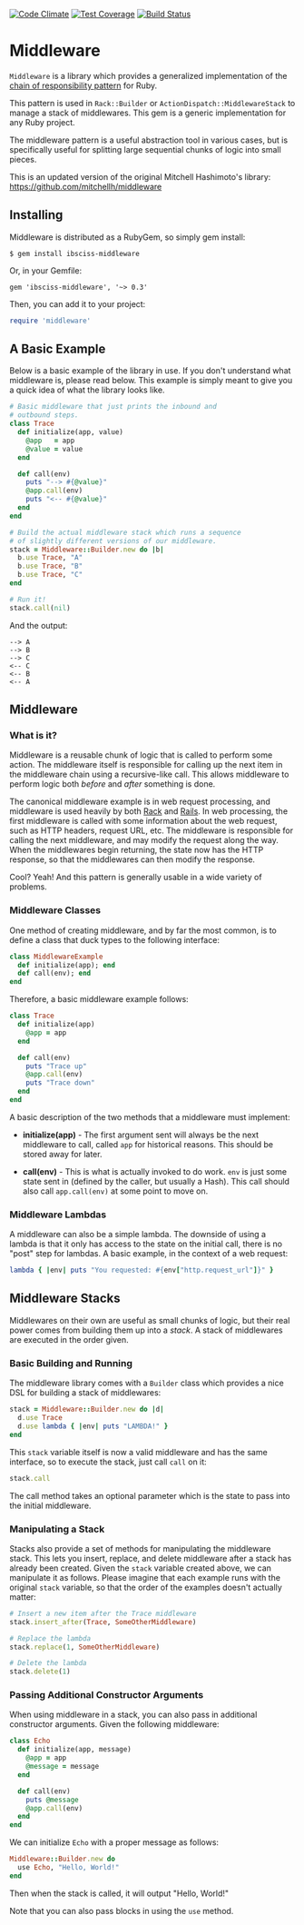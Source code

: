 [![Code Climate](https://codeclimate.com/github/Ibsciss/ruby-middleware/badges/gpa.svg)](https://codeclimate.com/github/Ibsciss/ruby-middleware) 
[![Test Coverage](https://codeclimate.com/github/Ibsciss/ruby-middleware/badges/coverage.svg)](https://codeclimate.com/github/Ibsciss/ruby-middleware)
[![Build Status](https://semaphoreci.com/api/v1/projects/c5797935-6c93-4596-a8a8-bd45c8c584e9/393201/shields_badge.svg)](https://semaphoreci.com/lilobase/ruby-middleware)

# Middleware

`Middleware` is a library which provides a generalized implementation
of the [chain of responsibility pattern](http://en.wikipedia.org/wiki/Chain-of-responsibility_pattern) for Ruby.

This pattern is used in `Rack::Builder` or `ActionDispatch::MiddlewareStack` to manage a stack of middlewares. This gem is a generic implementation for any Ruby project.
 
 The middleware pattern is a useful
abstraction tool in various cases, but is specifically useful for splitting
large sequential chunks of logic into small pieces.

This is an updated version of the original Mitchell Hashimoto's library: https://github.com/mitchellh/middleware

## Installing

Middleware is distributed as a RubyGem, so simply gem install:

```console
$ gem install ibsciss-middleware
```

Or, in your Gemfile:

```
gem 'ibsciss-middleware', '~> 0.3'
```

Then, you can add it to your project:

```ruby
require 'middleware'
```

## A Basic Example

Below is a basic example of the library in use. If you don't understand
what middleware is, please read below. This example is simply meant to give
you a quick idea of what the library looks like.

```ruby
# Basic middleware that just prints the inbound and
# outbound steps.
class Trace
  def initialize(app, value)
    @app   = app
    @value = value
  end

  def call(env)
    puts "--> #{@value}"
    @app.call(env)
    puts "<-- #{@value}"
  end
end

# Build the actual middleware stack which runs a sequence
# of slightly different versions of our middleware.
stack = Middleware::Builder.new do |b|
  b.use Trace, "A"
  b.use Trace, "B"
  b.use Trace, "C"
end

# Run it!
stack.call(nil)
```

And the output:

```
--> A
--> B
--> C
<-- C
<-- B
<-- A
```



## Middleware

### What is it?

Middleware is a reusable chunk of logic that is called to perform some
action. The middleware itself is responsible for calling up the next item
in the middleware chain using a recursive-like call. This allows middleware
to perform logic both _before_ and _after_ something is done.

The canonical middleware example is in web request processing, and middleware
is used heavily by both [Rack](#) and [Rails](#).
In web processing, the first middleware is called with some information about
the web request, such as HTTP headers, request URL, etc. The middleware is
responsible for calling the next middleware, and may modify the request along
the way. When the middlewares begin returning, the state now has the HTTP
response, so that the middlewares can then modify the response.

Cool? Yeah! And this pattern is generally usable in a wide variety of
problems.

### Middleware Classes

One method of creating middleware, and by far the most common, is to define
a class that duck types to the following interface:

```ruby
class MiddlewareExample
  def initialize(app); end
  def call(env); end
end
```

Therefore, a basic middleware example follows:

```ruby
class Trace
  def initialize(app)
    @app = app
  end

  def call(env)
    puts "Trace up"
    @app.call(env)
    puts "Trace down"
  end
end
```

A basic description of the two methods that a middleware must implement:

  * **initialize(app)** - The first argument sent will always be the next middleware to call, called
    `app` for historical reasons. This should be stored away for later.

  * **call(env)** - This is what is actually invoked to do work. `env` is just some
    state sent in (defined by the caller, but usually a Hash). This call should also
    call `app.call(env)` at some point to move on.

### Middleware Lambdas

A middleware can also be a simple lambda. The downside of using a lambda is that
it only has access to the state on the initial call, there is no "post" step for
lambdas. A basic example, in the context of a web request:

```ruby
lambda { |env| puts "You requested: #{env["http.request_url"]}" }
```

## Middleware Stacks

Middlewares on their own are useful as small chunks of logic, but their real
power comes from building them up into a _stack_. A stack of middlewares are
executed in the order given.

### Basic Building and Running

The middleware library comes with a `Builder` class which provides a nice DSL
for building a stack of middlewares:

```ruby
stack = Middleware::Builder.new do |d|
  d.use Trace
  d.use lambda { |env| puts "LAMBDA!" }
end
```

This `stack` variable itself is now a valid middleware and has the same interface,
so to execute the stack, just call `call` on it:

```ruby
stack.call
```

The call method takes an optional parameter which is the state to pass into the
initial middleware.

### Manipulating a Stack

Stacks also provide a set of methods for manipulating the middleware stack. This
lets you insert, replace, and delete middleware after a stack has already been
created. Given the `stack` variable created above, we can manipulate it as
follows. Please imagine that each example runs with the original `stack` variable,
so that the order of the examples doesn't actually matter:

```ruby
# Insert a new item after the Trace middleware
stack.insert_after(Trace, SomeOtherMiddleware)

# Replace the lambda
stack.replace(1, SomeOtherMiddleware)

# Delete the lambda
stack.delete(1)
```

### Passing Additional Constructor Arguments

When using middleware in a stack, you can also pass in additional constructor
arguments. Given the following middleware:

```ruby
class Echo
  def initialize(app, message)
    @app = app
    @message = message
  end

  def call(env)
    puts @message
    @app.call(env)
  end
end
```

We can initialize `Echo` with a proper message as follows:

```ruby
Middleware::Builder.new do
  use Echo, "Hello, World!"
end
```

Then when the stack is called, it will output "Hello, World!"

Note that you can also pass blocks in using the `use` method.
